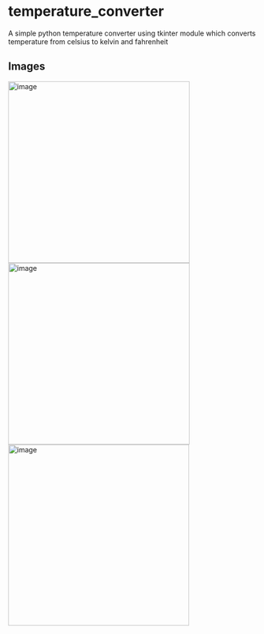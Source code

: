 # temperature_converter
A simple python temperature converter using tkinter module which converts temperature from celsius to kelvin and fahrenheit

## Images 
<img width="368" alt="image" src="https://user-images.githubusercontent.com/68645801/185988403-90343325-5a83-4664-9811-4c34aeb387a0.png">
<img width="368" alt="image" src="https://user-images.githubusercontent.com/68645801/185988471-03ff17b3-95c4-4299-b261-a28f8dee6289.png">
<img width="367" alt="image" src="https://user-images.githubusercontent.com/68645801/185988544-00136384-8600-4718-9cfa-9e831204fe09.png">


